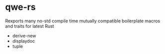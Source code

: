# qwe-rs

Rexports many no-std compile time mutually compatible boilerplate macros and traits for latest Rust

- derive-new
- displaydoc
- tuple
